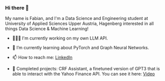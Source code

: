 ### Hi there 👋

My name is Fabian, and I'm a Data Science and Engineering student at University of Applied Sciences Upper Austria, Hagenberg interested in all things Data Science & Machine Learning!

- 👨🏻‍💻 I'm currently working on my own LLM API.
- 🌱 I’m currently learning about PyTorch and Graph Neural Networks.
- 📫 How to reach me: [LinkedIn](https://www.linkedin.com/feed)

- 📝 Completed projects: CRF Assistant, a finetuned version of GPT3 that is able to interact with the Yahoo Finance API. You can see it here: [Video](https://www.youtube.com/watch?v=-ENA95SvR7I&t=1s)
